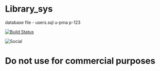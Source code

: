 # Library_sys

database file - users.sql
u-pma
p-123

[![Build Status](https://img.shields.io/badge/Source%20Editor-Visual%20Code-blue.svg)](https://code.visualstudio.com/)

![Social](https://img.shields.io/twitter/follow/dear__spider?style=social)

# Do not use for commercial purposes
